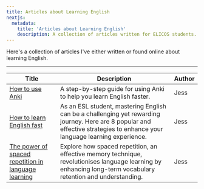 ```yaml
---
title: Articles about Learning English
nextjs:
  metadata:
    title: 'Articles about Learning English'
    description: A collection of articles written for ELICOS students.
---
```


Here's a collection of articles I've either written or found online about learning English.

---

| Title                                                                                                               | Description                                                                                                                                                                | Author |
| ------------------------------------------------------------------------------------------------------------------- | -------------------------------------------------------------------------------------------------------------------------------------------------------------------------- | ------ |
| [How to use Anki](articles/how-to-use-anki)                                                                         | A step-by-step guide for using Anki to help you learn English faster.                                                                                                      | Jess   |
| [How to learn English fast](articles/how-to-learn-english-fast)                                                     | As an ESL student, mastering English can be a challenging yet rewarding journey. Here are 8 popular and effective strategies to enhance your language learning experience. | Jess   |
| [The power of spaced repetition in language learning](articles/the-power-of-spaced-repetition-in-language-learning) | Explore how spaced repetition, an effective memory technique, revolutionises language learning by enhancing long-term vocabulary retention and understanding.              | Jess   |
